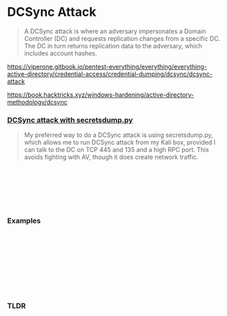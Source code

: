 # DCSync Attack

> A DCSync attack is where an adversary impersonates a Domain Controller (DC) and requests replication changes from a specific DC. The DC in turn returns replication data to the adversary, which includes account hashes.

https://viperone.gitbook.io/pentest-everything/everything/everything-active-directory/credential-access/credential-dumping/dcsync/dcsync-attack

https://book.hacktricks.xyz/windows-hardening/active-directory-methodology/dcsync

### [DCSync attack with secretsdump.py](https://0xdf.gitlab.io/2020/07/18/htb-sauna.html)
> My preferred way to do a DCSync attack is using secretsdump.py, which allows me to run DCSync attack from my Kali box, provided I can talk to the DC on TCP 445 and 135 and a high RPC port. This avoids fighting with AV, though it does create network traffic.
```

```
### 
```

```
### 
```

```
### 
```

```

### 
```

```
### Examples 
```

```
### 
```

```
### 
```

```
### 
```

```
### 
```

```
### 
```

```
### 
```

```
### TLDR